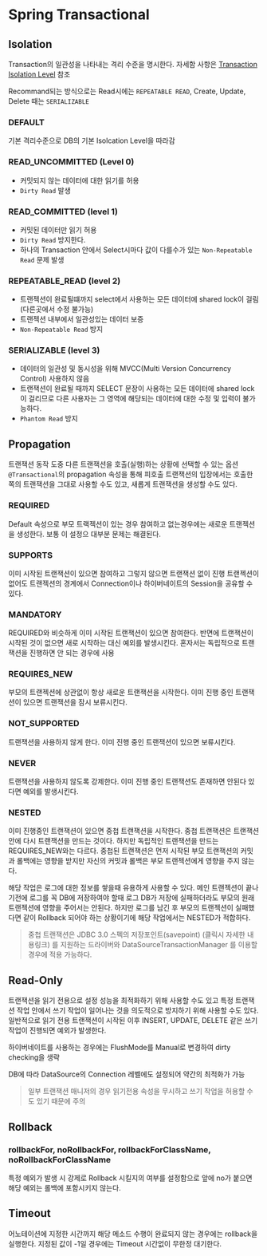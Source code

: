 # Spring Transactional

## Isolation
Transaction의 일관성을 나타내는 격리 수준을 명시한다.
자세함 사항은 [Transaction Isolation Level](../Database/Transaction%20Isolation%20Level.md) 참조

Recommand되는 방식으로는 Read시에는 `REPEATABLE READ`, Create, Update, Delete 때는 `SERIALIZABLE`

### DEFAULT
기본 격리수준으로 DB의 기본 Isolcation Level을 따라감

### READ_UNCOMMITTED (Level 0)
- 커밋되지 않는 데이터에 대한 읽기를 허용
- `Dirty Read` 발생

### READ_COMMITTED (level 1)
- 커밋된 데이터만 읽기 허용
- `Dirty Read` 방지한다.
- 하나의 Transaction 안에서 Select시마다 값이 다를수가 있는 `Non-Repeatable Read` 문제 발생

### REPEATABLE_READ (level 2)
- 트랜젝션이 완료될떄까지 select에서 사용하는 모든 데이터에 shared lock이 걸림 (다른곳에서 수정 불가능)
- 트랜젝션 내부에서 일관성있는 데이터 보증
- `Non-Repeatable Read` 방지

### SERIALIZABLE (level 3)
- 데이터의 일관성 및 동시성을 위해 MVCC(Multi Version Concurrency Control) 사용하지 않음
- 트랜잭션이 완료될 때까지 SELECT 문장이 사용하는 모든 데이터에 shared lock이 걸리므로 다른 사용자는 그 영역에 해당되는 데이터에 대한 수정 및 입력이 불가능하다.
- `Phantom Read` 방지



## Propagation
트랜잭션 동작 도중 다른 트랜잭션을 호출(실행)하는 상황에 선택할 수 있는 옵션
`@Transactional`의 propagation 속성을 통해 피호출 트랜잭션의 입장에서는 호출한 쪽의 트랜잭션을 그대로 사용할 수도 있고, 새롭게 트랜잭션을 생성할 수도 있다.


### REQUIRED
Default 속성으로 부모 트랙젝션이 있는 경우 참여하고 없는경우에는 새로운 트랜젝션을 생성한다.
보통 이 설정으 대부분 문제는 해결된다.

### SUPPORTS
이미 시작된 트랜잭션이 있으면 참여하고 그렇지 않으면 트랜잭션 없이 진행
트랜젝션이 없어도 트랜젝션의 경계에서 Connection이나 하이버네이트의 Session을 공유할 수 있다.

### MANDATORY
REQUIRED와 비슷하게 이미 시작된 트랜잭션이 있으면 참여한다.
반면에 트랜잭션이 시작된 것이 없으면 새로 시작하는 대신 예외를 발생시킨다.
혼자서는 독립적으로 트랜잭션을 진행하면 안 되는 경우에 사용

### REQUIRES_NEW
부모의 트랜젝션에 상관없이 항상 새로운 트랜잭션을 시작한다.
이미 진행 중인 트랜잭션이 있으면 트랜잭션을 잠시 보류시킨다.

### NOT_SUPPORTED
트랜잭션을 사용하지 않게 한다.
이미 진행 중인 트랜잭션이 있으면 보류시킨다.

### NEVER
트랜잭션을 사용하지 않도록 강제한다.
이미 진행 중인 트랜잭션도 존재하면 안된다 있다면 예외를 발생시킨다.

### NESTED
이미 진행중인 트랜잭션이 있으면 중첩 트랜잭션을 시작한다.
중첩 트랜잭션은 트랜잭션 안에 다시 트랜잭션을 만드는 것이다.
하지만 독립적인 트랜잭션을 만드는 REQUIRES_NEW와는 다르다.
중첩된 트랜잭션은 먼저 시작된 부모 트랜잭션의 커밋과 롤백에는 영향을 받지만 자신의 커밋과 롤백은 부모 트랜젝션에게 영향을 주지 않는다.

해당 작업은 로그에 대한 정보를 쌓을때 유용하게 사용할 수 있다.
메인 트랜젝션이 끝나기전에 로그를 꼭 DB에 저장하여야 할때 로그 DB가 저장에 실패하더라도 부모의 원래 트랜젝션에 영향을 주어서는 안된다.
하지만 로그를 남긴 후 부모의 트랜젝션이 실패했다면 같이 Rollback 되어야 하는 상황이기에 해당 작업에서는 NESTED가 적합하다.

> 중첩 트랜잭션은 JDBC 3.0 스펙의 저장포인트(savepoint) (클릭시 자세한 내용링크) 를 지원하는 드라이버와 DataSourceTransactionManager 를 이용할 경우에 적용 가능하다.

## Read-Only
트랜잭션을 읽기 전용으로 설정
성능을 최적화하기 위해 사용할 수도 있고 특정 트랜잭션 작업 안에서 쓰기 작업이 일어나는 것을 의도적으로 방지하기 위해 사용할 수도 있다.
일반적으로 읽기 전용 트랜잭션이 시작된 이후 INSERT, UPDATE, DELETE 같은 쓰기 작업이 진행되면 예외가 발생한다.

하이버네이트를 사용하는 경우에는 FlushMode를 Manual로 변경하여 dirty checking을 생략

DB에 따라 DataSource의 Connection 레벨에도 설정되어 약간의 최적화가 가능

> 일부 트랜잭션 매니저의 경우 읽기전용 속성을 무시하고 쓰기 작업을 허용할 수도 있기 때문에 주의

## Rollback
### rollbackFor, noRollbackFor, rollbackForClassName, noRollbackForClassName
특정 예외가 발생 시 강제로 Rollback 시킬지의 여부를 설정함으로
앞에 no가 붙으면 해당 예외는 롤백에 포함시키지 않는다.


## Timeout
어노테이션에 지정한 시간까지 해당 메소드 수행이 완료되지 않는 경우에는 rollback을 실행한다.
지정된 값이 -1일 경우에는 Timeout 시간없이 무한정 대기한다.